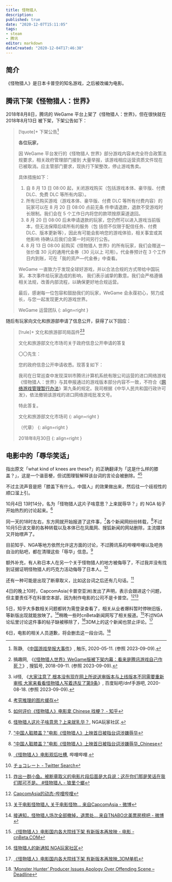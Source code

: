 ```yaml
---
title: 怪物猎人
description:
published: true
date: "2020-12-07T15:11:05"
tags:
- steam
- 腾讯
editor: markdown
dateCreated: "2020-12-04T17:46:38"
---
```


## 简介

《怪物猎人》是日本卡普空的知名游戏，之后被改编为电影。

## 腾讯下架《怪物猎人：世界》

2018年8月8日，腾讯的 WeGame 平台上架了《怪物猎人：世界》，但在很快就在 2018年8月13日 被下架，下架公告如下：

> [!quote]+ 下架公告[^87196]
>
> **各位玩家，**
>
> 因 WeGame 平台发行的《怪物猎人 世界》部分游戏内容未完全符合政策法规要求，相关政府管理部门接到
> 大量举报，该游戏相应运营资质文件现在已被取消。应主管部门要求，现执行下架整改，停止游戏售卖。
>
> 具体措施如下：
>
> 1.  自 8 月 13 日 08:00 起，关闭游戏购买（包括游戏本体、豪华版、付费 DLC、免费 DLC 等所有内容）。
> 2.  所有已购买游戏（游戏本体、豪华版、付费 DLC 等所有付费内容）的玩家可以在 8 月 20 日 08:00 点前无条
>     件申请退款，退款不受游戏时长限制。我们会在 5 个工作日内将您的款项按原渠道退回。
> 3.  8 月 20 日 08:00 后未申请退款的玩家，您仍然可以进入游戏当前版本，但无法保障后续所有的服务（包
>     括但不仅限于配信任务、付费 DLC、版本更新等），因此有可能会影响您的游戏体验，相关事宜或其他影响
>     待确认后我们会第一时间另行公告。
> 4.  8 月 13 日 08:00 前购买《怪物猎人 世界》的所有玩家，我们会赠送一张价值 30 元的通用代金券（30 元以上
>     可用）。代金券预计在 3 个工作日内到账，可在「我的资产—代金券」中查看。
>
> WeGame 一直致力于发现全球好游戏，并以合法合规的方式带给中国玩家。本次事件给玩家造成的影响，
> 我们表示诚挚的歉意。我们会严格遵循相关法规，改善内部流程，以确保更好地合规运营。
>
> 最后，感谢每一位包容和鼓励我们的玩家，WeGame 会永葆初心，努力成长，与您一起发现更大的游戏世界。
>
> WeGame 运营团队
> {: align=right }

[^87196]: 陈静, 《[中国游戏举报大事件](https://web.archive.org/web/20210916163248/http://www.chuapp.com/?c=Article&a=index&id=287196)》, 触乐, 2020-05-11. (参照 2023-09-09).

随后有玩家向文化和旅游部申请了信息公开，获得了以下回应：

> [!rule]+ 文化和旅游部司局函件[^20394][^08471]
>
> 文化和旅游部文化市场司关于政府信息公开申请的答复
>
> 〇〇先生：
>
> 您的政府信息公开申请收悉。现答复如下：
>
> 我司在日常巡查中发现深圳市腾讯计算机系统有限公司运营的进口网络游戏《怪物猎人：世界》与其申报通过的游戏版本部分内容不一致，不符合《[网络游戏管理暂行办法](/rule/文化部/网络游戏管理暂行办法.md)》第九条的规定。我司根据《中华人民共和国行政许可发》，依法撤销该游戏的进口网络游戏批准文号。
>
> 特此答复。
>
> 文化和旅游部文化市场司
> {: align=right }
>
> （代章）
> {: align=right }
>
> 2018年8月30日
> {: align=right }

[^20394]: 搞趣网, 《[《怪物猎人世界》WeGame版被下架内幕：看来是腾讯游戏自己作死？](https://web.archive.org/web/20230909020152/https://www.sohu.com/a/253247772_220394)》, 搜狐号, 2018-09-11. (参照 2023-09-09).

[^08471]: id怪, 《[大家注意了 根本没有现在网上所说送审版本与上线版本不同需要重新审核 大家来看看怪物猎人写着违反了第9条](https://web.archive.org/web/20230909102243/https://tieba.baidu.com/p/6888908471)》, 百度贴吧/dnf手游吧, 2020-08-18. (参照 2023-09-09).

## 电影中的「辱华笑话」

指出原文「what kind of knees are these?」的正确翻译为「这是什么样的膝盖？」，这是一个谐音梗，但试图理智解释该台词的言论会被删除。[^20201204164340][^20201204164617]

[^20201204164340]: [考究推理的图片缓存](https://web.archive.org/web/20201204164340/https://game.nownews.com/wp-content/uploads/2020/12/007aRPx1gy1glc00v8degj30oo2p17e4-1.jpg)

[^20201204164617]: [如何评价《怪物猎人》电影拿 Chinese 找梗？ - 知乎](https://web.archive.org/web/20201204164617/https://www.zhihu.com/question/433294271/answer/1611212006)

不过主流声音是把「膝盖下有什么，中国人」的效果做出来，然后往一个歧视性的顺口溜上引。

<!--
这是时间更早的讨论 4日7时20分 [[集中讨论]听说电影辱华了？(开新帖锁隐) NGA玩家社区](https://archive.is/yQGKQ "https://bbs.nga.cn/read.php?tid=24476740")
-->

10月4日 13时14分，名为「怪物猎人这片子啥意思？上来就辱华？」的 NGA 帖子开始热烈的讨论起来。[^CZzkw]

同一天的18时左右，东方网就开始报道了这件事，[^20201204165857]各个新闻网纷纷转载，[^20201204125554]不过10月5日该文章的各种转载以及本体已在凤凰网、搜狐新闻的网站删除，主流媒体又开始噤声了。

[^CZzkw]: [怪物猎人这片子啥意思？上来就乳华？](https://archive.is/CZzkw "https://bbs.nga.cn/read.php?tid=24474875"), NGA玩家社区.

[^20201204165857]: [“中国人脏膝盖？”电影《怪物猎人》上映首日被指台词涉嫌辱华](https://web.archive.org/web/20201204165857/https://webcache.googleusercontent.com/search?q=cache:HEIvO3EWTwYJ:https://n.eastday.com/pnews/1607077613025311)

[^20201204125554]: [“中国人脏膝盖？”电影《怪物猎人》上映首日被指台词涉嫌辱华_Chinese](https://web.archive.org/web/20201204125554/https://www.sohu.com/a/436285296_120823584)

目前知乎、NGA等地方依然允许这方面的讨论，不过腾讯系的哔哩哔哩以及吧务自治的贴吧，都在清理这些「辱华」信息。[^ViVXf]

[^ViVXf]: [《怪物猎人》电影观后吐槽](https://archive.is/ViVXf), 哔哩哔哩.

额外补充，有人称日本人在另一个关于怪物猎人的地方被侮辱了，不过我并没有找到证据证明怪物猎人的巧克力活动侮辱了日本人。[^20201204174229]

[^20201204174229]: [チョコレート - Twitter Search](https://web.archive.org/web/20201204174229/https://twitter.com/search?q=チョコレート)

还有一种可能是出现了断章取义，比如这台词之后还有几句话。[^20201205072235]

[^20201205072235]: [炸出一群小鱼。被断章取义的电影片段后面是大兵说：这在你们那是笑话在我们那可不是。 \#怪物猎人 - 狼里个螂](https://web.archive.org/web/20201205072235/https://twitter.com/nongxl/status/1334904508774674432)

4日的晚上10时，CapcomAsia(卡普空亚洲)发出了声明，表示会跟进这个问题，但主要责任不在科普空本部，因为制作电影的公司不是卡普空。[^P8nwN][^X50Ko]

[^P8nwN]: [CapcomAsia的动态-哔哩哔哩](https://archive.is/P8nwN "https://t.bilibili.com/464937485467330234")

[^X50Ko]: [关于电影怪物猎人 关于电影怪物... 来自CapcomAsia - 微博](https://archive.is/X50Ko "https://weibo.com/2485196582/JwWVkx9xq")

5日，知乎大多数相关问题都转为需登录查看了，相关从业者爆料暂时停映旧版，等新版出现就能放映了。[^Njyko]稍晚一些时cnBeta新闻网写了相关报道。[^20201205075042]不过NGA论坛里讨论这件事的帖子缺被移除了，[^Jn6pM]3DM上的这个新闻也禁止评论。[^iH6ZJ]

[^Njyko]: [接通知，怪物猎人场次全部撤掉，退票处... 来自TNABO北美票房榜吧 - 微博](https://archive.is/Njyko)

[^20201205075042]: [《怪物猎人》电影国内各大院线下架 有新版本再放映 - 电影 - cnBeta.COM](https://web.archive.org/web/20201205080143/https://hot.cnbeta.com/articles/movie/1061991.htm)

[^Jn6pM]: [怪物猎人的新通知 NGA玩家社区](https://archive.is/Jn6pM)

[^iH6ZJ]: [《怪物猎人》电影国内各大院线下架 有新版本再放映_3DM单机](https://archive.is/iH6ZJ)

6日，电影的相关人员道歉，将会删去这一段台词。[^apologizes]

[^apologizes]: [‘Monster Hunter’ Producer Issues Apology Over Offending Scene – Deadline](https://deadline.com/2020/12/monster-hunter-producer-apologizes-china-controversy-constantin-film-1234651219/)

<!--
原文是 look at my knees, what kind of knees are these----chinese
谐音梗了吧，就算真要直译过来也只是，看我的膝盖，猜猜是什么膝盖————中国膝盖

没法直译，只能意译了 —— FROMearth02

[膝盖下有中国人 这是个笑话吗？【怪物猎人吧】_百度贴吧](https://web.archive.org/web/20201204165634/https://webcache.googleusercontent.com/search?q=cache:XpyZCzfGdHoJ:https://tieba.baidu.com/p/7129445793)

[翻譯有內鬼！《魔物獵人》電影「辱華」中國緊急下架、台詞翻譯遭控硬凹 | 動漫影視 | NOW電玩](https://web.archive.org/web/20201204164338if_/https://game.nownews.com/news/20201204/3284838/)

恶搞之家在S06E06以反讽的形式使用了一个对少数族裔歧视性的笑话 [Yarn | Chinese, Japanese, dirty knees, look at these. ~ Family Guy (1999) - S06E06 Comedy | Video clips by quotes, clip | 5508d244-2679-4b3a-a562-8ece0052a754 | 紗](https://web.archive.org/web/20201204160034/https://getyarn.io/yarn-clip/5508d244-2679-4b3a-a562-8ece0052a754)

[怪物猎人 - Twitter Search](https://web.archive.org/web/20201204174257/https://twitter.com/search?q=怪物猎人)

[怪物猎人电影辱华 - 新·品葱](https://web.archive.org/web/20201204135556/https://pincong.rocks/article/27089)

[如何评价米拉.乔沃维奇和托尼.贾主演的电影《怪物猎人》？ - 知乎](https://web.archive.org/web/20201204171919/https://www.zhihu.com/question/432251821)

[怪物猎人 (豆瓣)](https://web.archive.org/web/20201205074841/https://movie.douban.com/subject/26920285/)

该讨论帖被迫改名为「更名测试」[怪物猎人电影版开篇辱华 - 卓明谷 - Stage1st - stage1/s1 游戏动漫论坛](https://web.archive.org/web/20201205080318/https://bbs.saraba1st.com/2b/thread-1975720-1-1.html)

[突发：电影怪物猎人今日起在内地院线下... 来自导筒directube - 微博](https://archive.is/5hZEl)

[Daniel Ahmad on Twitter: "Great writing in the Monster Hunter movie...… "](https://web.archive.org/web/20201205080752/https://twitter.com/ZhugeEX/status/1334794969727569924)

[Kaiju-Sized Mistake As Monster Hunter Movie Premieres With Offensive Slur | KAKUCHOPUREI.COM](https://web.archive.org/web/20201204162516/https://kakuchopurei.com/2020/12/04/kaiju-sized-mistake-as-monster-hunter-movie-premieres-with-offensive-slur/)

[卡普空回应《怪物猎人》电影：已向有关公司反映情况 _ 游民星空 GamerSky.com](https://archive.is/yg5iH)

大量差评 [Steam Community :: Monster Hunter: World](https://web.archive.org/web/20201205074058/https://steamcommunity.com/app/582010/negativereviews/?browsefilter=trendweek&snr=1_5_100010_&filterLanguage=schinese&p=1)

[录像](https://web.archive.org/web/20201205072028/https://img.nga.178.com/attachments/mon_202012/04/-cckxQ5-guhyXeZ3tT3cS8w-51.mp4)

+ [[电影] 干货来了，怪物猎人电影喂屎辱华确定 NGA玩家社区](https://archive.is/mAiix)
+ [时光早报：《怪物猎人》制片方道歉 "哥斯拉大战金刚"曝海报　"神奇女侠"新预告 – Mtime时光网](https://archive.is/SxRBC)
+ [對白嘲笑Chinese 「怪物獵人」在中國上映1天下架 | 中國即時 | 中國 | 世界新聞網](https://web.archive.org/web/20201207144858/https://www.worldjournal.com/wj/story/121474/5070177)
+ [‘Monster Hunter’ Producer Issues Apology Over Offending Scene – Deadline](https://web.archive.org/web/20201207040923/https://deadline.com/2020/12/monster-hunter-producer-apologizes-china-controversy-constantin-film-1234651219/)
+ [《怪物猎人》被指辱华 上映一天即下线 | 德国之声 来自德国 介绍德国 | DW | 05.12.2020](https://web.archive.org/web/20201206124543/https://www.dw.com/zh/怪物猎人被指辱华-上映一天即下线/a-55833339)
+ [电影《怪物猎人》被指出现辱华台词在中国下架 | 早报](https://web.archive.org/web/20201207144851/https://www.zaobao.com.sg/realtime/china/story20201206-1106599)
+ [China Pulls ‘Monster Hunter’ From Cinemas Over Controversial Scene – Deadline](https://web.archive.org/web/20201207040903/https://deadline.com/2020/12/china-pulls-monster-hunter-release-cinemas-censorship-1234651005/)
+ [怪物猎人（电影） - 知乎](https://web.archive.org/web/20201207150438/https://www.zhihu.com/topic/20681654/hot)
-->

